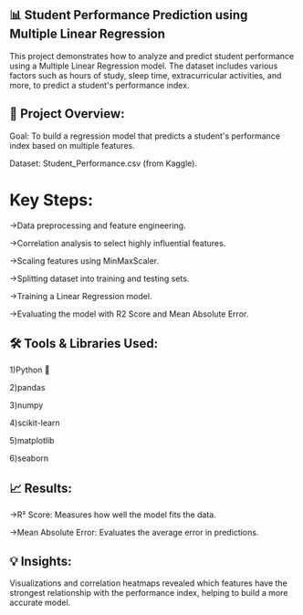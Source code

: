 ## 📊 Student Performance Prediction using Multiple Linear Regression

This project demonstrates how to analyze and predict student performance using a Multiple Linear Regression model. The dataset includes various factors such as hours of study, sleep time, extracurricular activities, and more, to predict a student's performance index.

## 🚀 Project Overview:

Goal: To build a regression model that predicts a student's performance index based on multiple features.

Dataset: Student_Performance.csv (from Kaggle).

# Key Steps:

->Data preprocessing and feature engineering.

->Correlation analysis to select highly influential features.

->Scaling features using MinMaxScaler.

->Splitting dataset into training and testing sets.

->Training a Linear Regression model.

->Evaluating the model with R2 Score and Mean Absolute Error.

## 🛠️ Tools & Libraries Used:

1)Python 🐍

2)pandas

3)numpy

4)scikit-learn

5)matplotlib

6)seaborn

## 📈 Results:

->R² Score: Measures how well the model fits the data.

->Mean Absolute Error: Evaluates the average error in predictions.

## 💡 Insights:

Visualizations and correlation heatmaps revealed which features have the strongest relationship with the performance index, helping to build a more accurate model.
